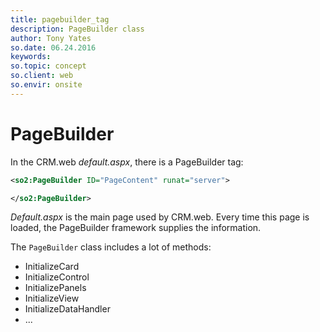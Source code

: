 ```yaml
---
title: pagebuilder_tag
description: PageBuilder class
author: Tony Yates
so.date: 06.24.2016
keywords:
so.topic: concept
so.client: web
so.envir: onsite
---
```


# PageBuilder

In the CRM.web *default.aspx*, there is a PageBuilder tag:

```XML
<so2:PageBuilder ID="PageContent" runat="server">

</so2:PageBuilder>
```

*Default.aspx* is the main page used by CRM.web. Every time this page is loaded, the PageBuilder framework supplies the information.

The `PageBuilder` class includes a lot of methods:

* InitializeCard
* InitializeControl
* InitializePanels
* InitializeView
* InitializeDataHandler
* ...
